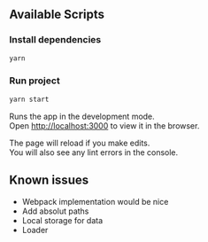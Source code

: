 ## Available Scripts

### Install dependencies
```bash
yarn
```
### Run project
```bash
yarn start
```

Runs the app in the development mode.<br />
Open [http://localhost:3000](http://localhost:3000) to view it in the browser.

The page will reload if you make edits.<br />
You will also see any lint errors in the console.

## Known issues
* Webpack implementation would be nice
* Add absolut paths
* Local storage for data
* Loader